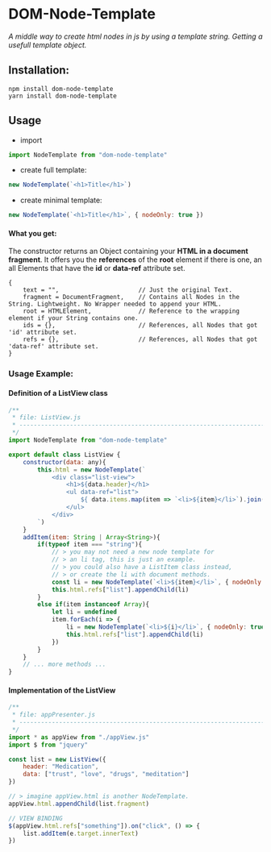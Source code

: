 # DOM-Node-Template
*A middle way to create html nodes in js by using a template string. Getting a usefull template object.*

## Installation:
```npm install dom-node-template```  
```yarn install dom-node-template```


## Usage
+ import
```javascript
import NodeTemplate from "dom-node-template" 
```
+ create full template: 
```javascript
new NodeTemplate(`<h1>Title</h1>`)  
```
+ create minimal template: 
```javascript
new NodeTemplate(`<h1>Title</h1>`, { nodeOnly: true })
```

#### What you get:
The constructor returns an Object containing your **HTML in a document fragment**. It offers you the **references** of the **root** element if there is one, an all Elements that have the **id** or **data-ref** attribute set.
```javasript
{
    text = "",                      // Just the original Text.
    fragment = DocumentFragment,    // Contains all Nodes in the String. Lightweight. No Wrapper needed to append your HTML.
    root = HTMLElement,             // Reference to the wrapping element if your String contains one.
    ids = {},                       // References, all Nodes that got 'id' attribute set.
    refs = {},                      // References, all Nodes that got 'data-ref' attribute set.
}
```

### Usage Example:
#### Definition of a ListView class 
```javascript
/**
 * file: ListView.js
 * -------------------------------------------------------------------------------------------------
 */
import NodeTemplate from "dom-node-template"

export default class ListView {
    constructor(data: any){
        this.html = new NodeTemplate(`
            <div class="list-view">
                <h1>${data.header}</h1>
                <ul data-ref="list">
                    ${ data.items.map(item => `<li>${item}</li>`).join("") }
                </ul>
            </div>
        `)
    }
    addItem(item: String | Array<String>){
        if(typeof item === "string"){
            // > you may not need a new node template for 
            // > an li tag, this is just an example.
            // > you could also have a ListItem class instead,
            // > or create the li with document methods.
            const li = new NodeTemplate(`<li>${item}</li>`, { nodeOnly: true })
            this.html.refs["list"].appendChild(li)
        } 
        else if(item instanceof Array){
            let li = undefined
            item.forEach(i => {
                li = new NodeTemplate(`<li>${i}</li>`, { nodeOnly: true })
                this.html.refs["list"].appendChild(li)
            })
        }
    }
    // ... more methods ...
}
```
#### Implementation of the ListView
```javascript
/**
 * file: appPresenter.js
 * -------------------------------------------------------------------------------------------------
 */
import * as appView from "./appView.js"
import $ from "jquery"

const list = new ListView({
    header: "Medication",
    data: ["trust", "love", "drugs", "meditation"]
})

// > imagine appView.html is another NodeTemplate.
appView.html.appendChild(list.fragment)

// VIEW BINDING
$(appView.html.refs["something"]).on("click", () => {
    list.addItem(e.target.innerText)
})

```
